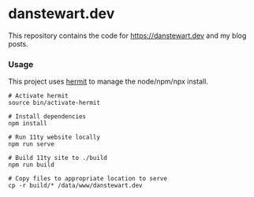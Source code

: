 # danstewart.dev

This repository contains the code for https://danstewart.dev and my blog posts.

### Usage

This project uses [hermit](https://cashapp.github.io/hermit/usage/get-started/) to manage the node/npm/npx install.

```
# Activate hermit
source bin/activate-hermit

# Install dependencies
npm install

# Run 11ty website locally
npm run serve

# Build 11ty site to ./build
npm run build

# Copy files to appropriate location to serve
cp -r build/* /data/www/danstewart.dev
```
